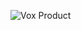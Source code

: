 ![Vox Product](https://iamcarrico.github.io/creating-your-own-cdn/resources/images/VOXPRODUCT.svg "Vox Product")
